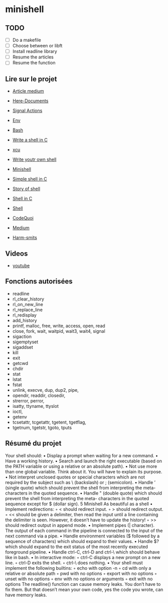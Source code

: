 # minishell

## TODO

- [ ] Do a makefile
- [ ] Choose between or libft
- [ ] Install readline library
- [ ] Resume the articles
- [ ] Resume the function

## Lire sur le projet

- [Article medium](https://m4nnb3ll.medium.com/minishell-building-a-mini-bash-a-42-project-b55a10598218)
- [Here-Documents](https://www.gnu.org/software/bash/manual/bash.html#Here-Documents)
- [Signal Actions](https://www.gnu.org/software/libc/manual/html_node/Initial-Signal-Actions.html)
- [Env](https://www.shell-tips.com/bash/environment-variables/#gsc.tab=0)
- [Bash](https://www.gnu.org/savannah-checkouts/gnu/bash/manual/bash.html)
- [Write a shell in C](https://brennan.io/2015/01/16/write-a-shell-in-c/)

- [xcu](https://pubs.opengroup.org/onlinepubs/009695399/utilities/xcu_chap02.html)
- [Write youtr own shell](https://www.cs.purdue.edu/homes/grr/SystemsProgrammingBook/Book/Chapter5-WritingYourOwnShell.pdf)
- [Minishell](https://adrienblanc.com/projects/42/minishell)
- [Simple shell in C](https://medium.com/swlh/tutorial-to-code-a-simple-shell-in-c-9405b2d3533e)
- [Story of shell](https://medium.com/@romalms10/this-is-the-story-of-a-shell-73686729a650)
- [Shell in C](https://www.geeksforgeeks.org/making-linux-shell-c/)
- [Shell](https://www.cs.cornell.edu/courses/cs414/2004su/homework/shell/shell.html)
- [CodeQuoi](https://www.codequoi.com/en/why-i-no-longer-write-articles-about-42-school-projects/)
- [Medium](https://m4nnb3ll.medium.com/minishell-building-a-mini-bash-a-42-project-b55a10598218)
- [Harm-smits](https://harm-smits.github.io/42docs/projects/minishell)

## Videos

- [youtube](https://www.youtube.com/watch?v=ubt-UjcQUYg)

## Fonctions autorisées

- readline
- rl_clear_history
- rl_on_new_line
- rl_replace_line 
- rl_redisplay
- add_history
- printf, malloc, free, write, access, open, read
- close, fork, wait, waitpid, wait3, wait4, signal
- sigaction
- sigemptyset
- sigaddset
- kill
- exit
- getcwd
- chdir
- stat
- lstat
- fstat
- unlink, execve, dup, dup2, pipe, 
- opendir, readdir, closedir,
- strerror, perror, 
- isatty, ttyname, ttyslot
- ioctl,
- getenv
- tcsetattr, tcgetattr, tgetent, tgetflag,
- tgetnum, tgetstr, tgoto, tputs 

## Résumé du projet

Your shell should:
• Display a prompt when waiting for a new command.
• Have a working history.
• Search and launch the right executable (based on the PATH variable or using a
relative or an absolute path).
• Not use more than one global variable. Think about it. You will have to explain
its purpose.
• Not interpret unclosed quotes or special characters which are not required by the
subject such as \ (backslash) or ; (semicolon).
• Handle ’ (single quote) which should prevent the shell from interpreting the meta-
characters in the quoted sequence.
• Handle " (double quote) which should prevent the shell from interpreting the meta-
characters in the quoted sequence except for $ (dollar sign).
5
Minishell As beautiful as a shell
• Implement redirections:
◦ < should redirect input.
◦ > should redirect output.
◦ << should be given a delimiter, then read the input until a line containing the
delimiter is seen. However, it doesn’t have to update the history!
◦ >> should redirect output in append mode.
• Implement pipes (| character). The output of each command in the pipeline is
connected to the input of the next command via a pipe.
• Handle environment variables ($ followed by a sequence of characters) which
should expand to their values.
• Handle $? which should expand to the exit status of the most recently executed
foreground pipeline.
• Handle ctrl-C, ctrl-D and ctrl-\ which should behave like in bash.
• In interactive mode:
◦ ctrl-C displays a new prompt on a new line.
◦ ctrl-D exits the shell.
◦ ctrl-\ does nothing.
• Your shell must implement the following builtins:
◦ echo with option -n
◦ cd with only a relative or absolute path
◦ pwd with no options
◦ export with no options
◦ unset with no options
◦ env with no options or arguments
◦ exit with no options
The readline() function can cause memory leaks. You don’t have to fix them. But
that doesn’t mean your own code, yes the code you wrote, can have memory
leaks.
